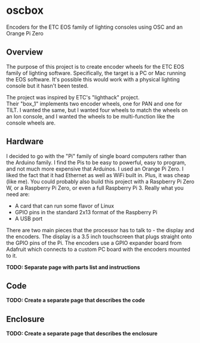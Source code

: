 # oscbox
Encoders for the ETC EOS family of lighting consoles using OSC and an Orange Pi Zero

## Overview
The purpose of this project is to create encoder wheels for the ETC EOS family of lighting software.
Specifically, the target is a PC or Mac running the EOS software.
It's possible this would work with a physical lighting console but it hasn't been tested.

The project was inspired by ETC's "lighthack" project.  
Their "box_1" implements two encoder wheels, one for PAN and one for TILT.
I wanted the same, but I wanted four wheels to match the wheels on an Ion console, 
and I wanted the wheels to be multi-function like the console wheels are.

## Hardware
I decided to go with the "Pi" family of single board computers rather than the Arduino family.
I find the Pis to be easy to powerful, easy to program, and not much more expensive that Arduinos.
I used an Orange Pi Zero.
I liked the fact that it had Ethernet as well as WiFi built in.  Plus, it was cheap (like me).
You could probably also build this project with a Raspberry Pi Zero W, or a Raspberry Pi Zero, or even a full Raspberry Pi 3.
Really what you need are:
* A card that can run some flavor of Linux
* GPIO pins in the standard 2x13 format of the Raspberry Pi
* A USB port

There are two main pieces that the processor has to talk to - the display and the encoders.
The display is a 3.5 inch touchscreen that plugs straight onto the GPIO pins of the Pi.
The encoders use a GPIO expander board from Adafruit which connects to a custom PC board with the encoders mounted to it.

**TODO:  Separate page with parts list and instructions**
 
## Code
**TODO:  Create a separate page that describes the code**

## Enclosure
**TODO:  Create a separate page that describes the enclosure**
